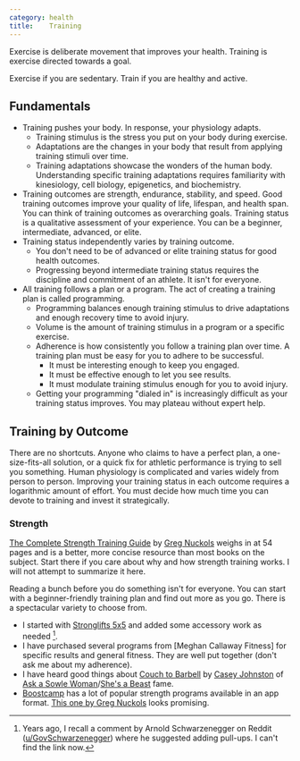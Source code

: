 ```yaml
---
category: health
title:    Training
---
```


Exercise is deliberate movement that improves your health.
Training is exercise directed towards a goal.

Exercise if you are sedentary.
Train if you are healthy and active.

## Fundamentals

- Training pushes your body. In response, your physiology adapts.
  - Training stimulus is the stress you put on your body during exercise.
  - Adaptations are the changes in your body that result from applying training stimuli over time.
  - Training adaptations showcase the wonders of the human body. Understanding specific training adaptations requires familiarity with kinesiology, cell biology, epigenetics, and biochemistry.
- Training outcomes are strength, endurance, stability, and speed. Good training outcomes improve your quality of life, lifespan, and health span. You can think of training outcomes as overarching goals.
Training status is a qualitative assessment of your experience. You can be a beginner, intermediate, advanced, or elite.
- Training status independently varies by training outcome.
  - You don't need to be of advanced or elite training status for good health outcomes.
  - Progressing beyond intermediate training status requires the discipline and commitment of an athlete. It isn't for everyone.
- All training follows a plan or a program. The act of creating a training plan is called programming.
  - Programming balances enough training stimulus to drive adaptations and enough recovery time to avoid injury.
  - Volume is the amount of training stimulus in a program or a specific exercise.
  - Adherence is how consistently you follow a training plan over time. A training plan must be easy for you to adhere to be successful.
    - It must be interesting enough to keep you engaged.
    - It must be effective enough to let you see results.
    - It must modulate training stimulus enough for you to avoid injury.
  - Getting your programming "dialed in" is increasingly difficult as your training status improves. You may plateau without expert help.

## Training by Outcome

There are no shortcuts.
Anyone who claims to have a perfect plan, a one-size-fits-all solution, or a quick fix for athletic performance is trying to sell you something.
Human physiology is complicated and varies widely from person to person.
Improving your training status in each outcome requires a logarithmic amount of effort.
You must decide how much time you can devote to training and invest it strategically.

### Strength

[The Complete Strength Training Guide][1] by [Greg Nuckols][2] weighs in at 54 pages and is a better, more concise resource than most books on the subject.
Start there if you care about why and how strength training works.
I will not attempt to summarize it here.

Reading a bunch before you do something isn't for everyone.
You can start with a beginner-friendly training plan and find out more as you go.
There is a spectacular variety to choose from.

- I started with [Stronglifts 5x5][3] and added some accessory work as needed [^1].
- I have purchased several programs from [Meghan Callaway Fitness] for specific results and general fitness. They are well put together (don't ask me about my adherence).
- I have heard good things about [Couch to Barbell][6] by [Casey Johnston][7] of [Ask a Sowle Woman][8]/[She's a Beast][9] fame.
- [Boostcamp][10] has a lot of popular strength programs available in an app format. [This one by Greg Nuckols][11] looks promising.

[^1]: Years ago, I recall a comment by Arnold Schwarzenegger on Reddit ([u/GovSchwarzenegger][4]) where he suggested adding pull-ups. I can't find the link now.

[1]:  https://www.strongerbyscience.com/complete-strength-training-guide/
[2]:  http://gregnuckols.com/about/
[3]:  https://stronglifts.com/5x5/
[4]:  https://www.reddit.com/user/GovSchwarzenegger
[5]:  https://meghancallawayfitness.com/
[6]:  https://www.couchtobarbell.com/
[7]:  https://www.caseyjohnston.website
[8]:  https://askaswolewoman.com
[9]:  https://www.shesabeast.co
[10]: https://www.boostcamp.app
[11]: https://www.boostcamp.app/greg-nuckols/greg-nuckols-beginner-program
